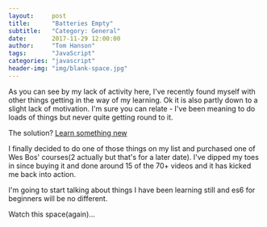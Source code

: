 ```yaml
---
layout:     post
title:      "Batteries Empty"
subtitle:   "Category: General"
date:       2017-11-29 12:00:00
author:     "Tom Hanson"
tags:       "JavaScript"
categories: "javascript"
header-img: "img/blank-space.jpg"
---
```


<p>As you can see by my lack of activity here, I've recently found myself with other things getting in the way of my learning. Ok it is also partly down to a slight lack of motivation. I'm sure you can relate - I've been meaning to do loads of things but never quite getting round to it.</p>

<p>The solution? <a href="https://www.es6.io" target="_blank" rel="noopener">Learn something new</a></p>

<p>I finally decided to do one of those things on my list and purchased one of Wes Bos' courses(2 actually but that's for a later date). I've dipped my toes in since buying it and done around 15 of the 70+ videos and it has kicked me back into action.</p>

<p>I'm going to start talking about things I have been learning still and es6 for beginners will be no different.</p>

<p>Watch this space(again)...</p>
